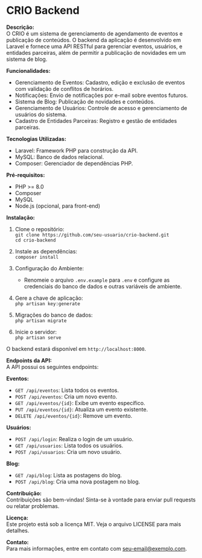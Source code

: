 # CRIO Backend

**Descrição:**  
O CRIO é um sistema de gerenciamento de agendamento de eventos e publicação de conteúdos. O backend da aplicação é desenvolvido em Laravel e fornece uma API RESTful para gerenciar eventos, usuários, e entidades parceiras, além de permitir a publicação de novidades em um sistema de blog.

**Funcionalidades:**  
- Gerenciamento de Eventos: Cadastro, edição e exclusão de eventos com validação de conflitos de horários.  
- Notificações: Envio de notificações por e-mail sobre eventos futuros.  
- Sistema de Blog: Publicação de novidades e conteúdos.  
- Gerenciamento de Usuários: Controle de acesso e gerenciamento de usuários do sistema.  
- Cadastro de Entidades Parceiras: Registro e gestão de entidades parceiras.

**Tecnologias Utilizadas:**  
- Laravel: Framework PHP para construção da API.  
- MySQL: Banco de dados relacional.  
- Composer: Gerenciador de dependências PHP.

**Pré-requisitos:**  
- PHP >= 8.0  
- Composer  
- MySQL  
- Node.js (opcional, para front-end)

**Instalação:**  
1. Clone o repositório:  
   `git clone https://github.com/seu-usuario/crio-backend.git`  
   `cd crio-backend`
 
2. Instale as dependências:  
   `composer install`
 
3. Configuração do Ambiente:  
   - Renomeie o arquivo `.env.example` para `.env` e configure as credenciais do banco de dados e outras variáveis de ambiente.

4. Gere a chave de aplicação:  
   `php artisan key:generate`
 
5. Migrações do banco de dados:  
   `php artisan migrate`
 
6. Inicie o servidor:  
   `php artisan serve`
 
O backend estará disponível em `http://localhost:8000`.

**Endpoints da API:**  
A API possui os seguintes endpoints:

**Eventos:**  
- `GET /api/eventos`: Lista todos os eventos.  
- `POST /api/eventos`: Cria um novo evento.  
- `GET /api/eventos/{id}`: Exibe um evento específico.  
- `PUT /api/eventos/{id}`: Atualiza um evento existente.  
- `DELETE /api/eventos/{id}`: Remove um evento.

**Usuários:**  
- `POST /api/login`: Realiza o login de um usuário.  
- `GET /api/usuarios`: Lista todos os usuários.  
- `POST /api/usuarios`: Cria um novo usuário.

**Blog:**  
- `GET /api/blog`: Lista as postagens do blog.  
- `POST /api/blog`: Cria uma nova postagem no blog.

**Contribuição:**  
Contribuições são bem-vindas! Sinta-se à vontade para enviar pull requests ou relatar problemas.

**Licença:**  
Este projeto está sob a licença MIT. Veja o arquivo LICENSE para mais detalhes.

**Contato:**  
Para mais informações, entre em contato com seu-email@exemplo.com.
